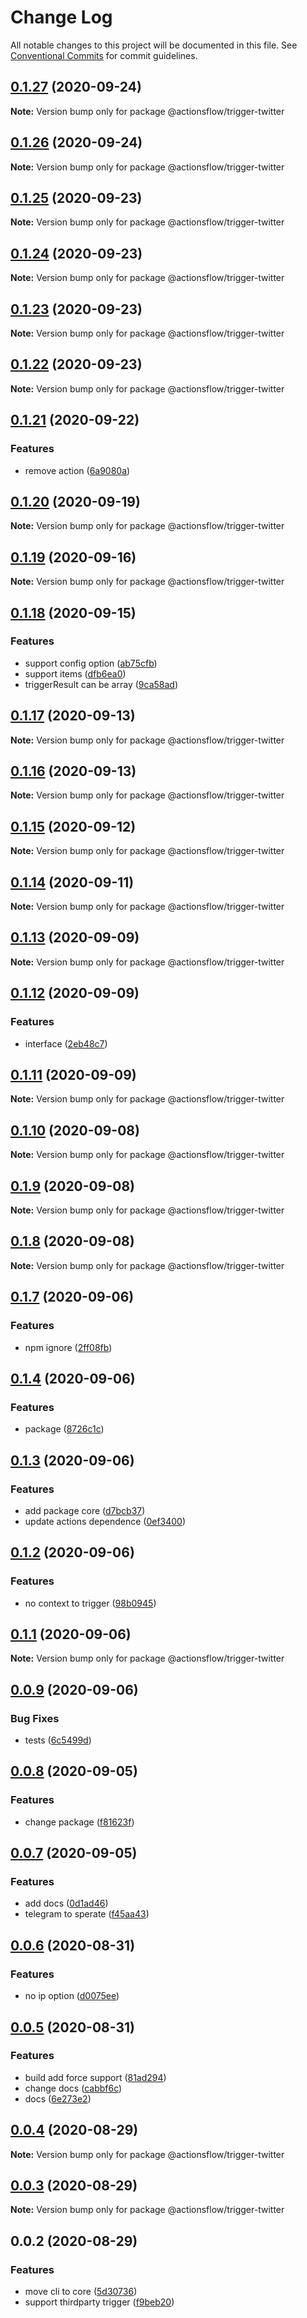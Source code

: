 # Change Log

All notable changes to this project will be documented in this file.
See [Conventional Commits](https://conventionalcommits.org) for commit guidelines.

## [0.1.27](https://github.com/actionsflow/actionsflow/compare/@actionsflow/trigger-twitter@0.1.26...@actionsflow/trigger-twitter@0.1.27) (2020-09-24)

**Note:** Version bump only for package @actionsflow/trigger-twitter

## [0.1.26](https://github.com/actionsflow/actionsflow/compare/@actionsflow/trigger-twitter@0.1.25...@actionsflow/trigger-twitter@0.1.26) (2020-09-24)

**Note:** Version bump only for package @actionsflow/trigger-twitter

## [0.1.25](https://github.com/actionsflow/actionsflow/compare/@actionsflow/trigger-twitter@0.1.24...@actionsflow/trigger-twitter@0.1.25) (2020-09-23)

**Note:** Version bump only for package @actionsflow/trigger-twitter

## [0.1.24](https://github.com/actionsflow/actionsflow/compare/@actionsflow/trigger-twitter@0.1.23...@actionsflow/trigger-twitter@0.1.24) (2020-09-23)

**Note:** Version bump only for package @actionsflow/trigger-twitter

## [0.1.23](https://github.com/actionsflow/actionsflow/compare/@actionsflow/trigger-twitter@0.1.22...@actionsflow/trigger-twitter@0.1.23) (2020-09-23)

**Note:** Version bump only for package @actionsflow/trigger-twitter

## [0.1.22](https://github.com/actionsflow/actionsflow/compare/@actionsflow/trigger-twitter@0.1.21...@actionsflow/trigger-twitter@0.1.22) (2020-09-23)

**Note:** Version bump only for package @actionsflow/trigger-twitter

## [0.1.21](https://github.com/actionsflow/actionsflow/compare/@actionsflow/trigger-twitter@0.1.20...@actionsflow/trigger-twitter@0.1.21) (2020-09-22)

### Features

- remove action ([6a9080a](https://github.com/actionsflow/actionsflow/commit/6a9080a4e6254a95e34316caa4122022d7b8f4be))

## [0.1.20](https://github.com/actionsflow/actionsflow/compare/@actionsflow/trigger-twitter@0.1.19...@actionsflow/trigger-twitter@0.1.20) (2020-09-19)

**Note:** Version bump only for package @actionsflow/trigger-twitter

## [0.1.19](https://github.com/actionsflow/actionsflow/compare/@actionsflow/trigger-twitter@0.1.18...@actionsflow/trigger-twitter@0.1.19) (2020-09-16)

**Note:** Version bump only for package @actionsflow/trigger-twitter

## [0.1.18](https://github.com/actionsflow/actionsflow/compare/@actionsflow/trigger-twitter@0.1.17...@actionsflow/trigger-twitter@0.1.18) (2020-09-15)

### Features

- support config option ([ab75cfb](https://github.com/actionsflow/actionsflow/commit/ab75cfbcb59fffb6f007d96cc2f6665015632109))
- support items ([dfb6ea0](https://github.com/actionsflow/actionsflow/commit/dfb6ea0f570be4497c23ab0c0058714fbc71df5e))
- triggerResult can be array ([9ca58ad](https://github.com/actionsflow/actionsflow/commit/9ca58ad2f452826867fa15e74adde3a37994bfbd))

## [0.1.17](https://github.com/actionsflow/actionsflow/compare/@actionsflow/trigger-twitter@0.1.14...@actionsflow/trigger-twitter@0.1.17) (2020-09-13)

**Note:** Version bump only for package @actionsflow/trigger-twitter

## [0.1.16](https://github.com/actionsflow/actionsflow/compare/@actionsflow/trigger-twitter@0.1.14...@actionsflow/trigger-twitter@0.1.16) (2020-09-13)

**Note:** Version bump only for package @actionsflow/trigger-twitter

## [0.1.15](https://github.com/actionsflow/actionsflow/compare/@actionsflow/trigger-twitter@0.1.14...@actionsflow/trigger-twitter@0.1.15) (2020-09-12)

**Note:** Version bump only for package @actionsflow/trigger-twitter

## [0.1.14](https://github.com/actionsflow/actionsflow/compare/@actionsflow/trigger-twitter@0.1.13...@actionsflow/trigger-twitter@0.1.14) (2020-09-11)

**Note:** Version bump only for package @actionsflow/trigger-twitter

## [0.1.13](https://github.com/actionsflow/actionsflow/compare/@actionsflow/trigger-twitter@0.1.12...@actionsflow/trigger-twitter@0.1.13) (2020-09-09)

**Note:** Version bump only for package @actionsflow/trigger-twitter

## [0.1.12](https://github.com/actionsflow/actionsflow/compare/@actionsflow/trigger-twitter@0.1.11...@actionsflow/trigger-twitter@0.1.12) (2020-09-09)

### Features

- interface ([2eb48c7](https://github.com/actionsflow/actionsflow/commit/2eb48c7ab1e8ca32e3414de83df5092a6cdf970f))

## [0.1.11](https://github.com/actionsflow/actionsflow/compare/@actionsflow/trigger-twitter@0.1.10...@actionsflow/trigger-twitter@0.1.11) (2020-09-09)

**Note:** Version bump only for package @actionsflow/trigger-twitter

## [0.1.10](https://github.com/actionsflow/actionsflow/compare/@actionsflow/trigger-twitter@0.1.9...@actionsflow/trigger-twitter@0.1.10) (2020-09-08)

**Note:** Version bump only for package @actionsflow/trigger-twitter

## [0.1.9](https://github.com/actionsflow/actionsflow/compare/@actionsflow/trigger-twitter@0.1.8...@actionsflow/trigger-twitter@0.1.9) (2020-09-08)

**Note:** Version bump only for package @actionsflow/trigger-twitter

## [0.1.8](https://github.com/actionsflow/actionsflow/compare/@actionsflow/trigger-twitter@0.1.7...@actionsflow/trigger-twitter@0.1.8) (2020-09-08)

**Note:** Version bump only for package @actionsflow/trigger-twitter

## [0.1.7](https://github.com/actionsflow/actionsflow/compare/@actionsflow/trigger-twitter@0.1.4...@actionsflow/trigger-twitter@0.1.7) (2020-09-06)

### Features

- npm ignore ([2ff08fb](https://github.com/actionsflow/actionsflow/commit/2ff08fb31335ba7520aaf3d1ecd50d50a5a93027))

## [0.1.4](https://github.com/actionsflow/actionsflow/compare/@actionsflow/trigger-twitter@0.1.3...@actionsflow/trigger-twitter@0.1.4) (2020-09-06)

### Features

- package ([8726c1c](https://github.com/actionsflow/actionsflow/commit/8726c1cbf52382e5277a6bf7409b6be420eb16ea))

## [0.1.3](https://github.com/actionsflow/actionsflow/compare/@actionsflow/trigger-twitter@0.1.2...@actionsflow/trigger-twitter@0.1.3) (2020-09-06)

### Features

- add package core ([d7bcb37](https://github.com/actionsflow/actionsflow/commit/d7bcb37b72bfd78aee59d3b90b29e0031c0772b8))
- update actions dependence ([0ef3400](https://github.com/actionsflow/actionsflow/commit/0ef3400a745171f64c475a7d197cea8322260685))

## [0.1.2](https://github.com/actionsflow/actionsflow/compare/@actionsflow/trigger-twitter@0.1.1...@actionsflow/trigger-twitter@0.1.2) (2020-09-06)

### Features

- no context to trigger ([98b0945](https://github.com/actionsflow/actionsflow/commit/98b09454152ecab2e3efbfe579e8394365700801))

## [0.1.1](https://github.com/actionsflow/actionsflow/compare/@actionsflow/trigger-twitter@0.0.9...@actionsflow/trigger-twitter@0.1.1) (2020-09-06)

**Note:** Version bump only for package @actionsflow/trigger-twitter

## [0.0.9](https://github.com/actionsflow/actionsflow/compare/@actionsflow/trigger-twitter@0.0.8...@actionsflow/trigger-twitter@0.0.9) (2020-09-06)

### Bug Fixes

- tests ([6c5499d](https://github.com/actionsflow/actionsflow/commit/6c5499d4b56efd98672462b67216b27da3c0484d))

## [0.0.8](https://github.com/actionsflow/actionsflow/compare/@actionsflow/trigger-twitter@0.0.7...@actionsflow/trigger-twitter@0.0.8) (2020-09-05)

### Features

- change package ([f81623f](https://github.com/actionsflow/actionsflow/commit/f81623f282c215f2b1a8064507d2beeddb4a927d))

## [0.0.7](https://github.com/actionsflow/actionsflow/compare/@actionsflow/trigger-twitter@0.0.6...@actionsflow/trigger-twitter@0.0.7) (2020-09-05)

### Features

- add docs ([0d1ad46](https://github.com/actionsflow/actionsflow/commit/0d1ad468725b9da5c87e79b242b70e3c51f7ea68))
- telegram to sperate ([f45aa43](https://github.com/actionsflow/actionsflow/commit/f45aa4379f71ff320ccb6a785b28e206aaa51ac2))

## [0.0.6](https://github.com/actionsflow/actionsflow/compare/@actionsflow/trigger-twitter@0.0.5...@actionsflow/trigger-twitter@0.0.6) (2020-08-31)

### Features

- no ip option ([d0075ee](https://github.com/actionsflow/actionsflow/commit/d0075ee4d63c58b5e6b522384915143cdb4f0853))

## [0.0.5](https://github.com/actionsflow/actionsflow/compare/@actionsflow/trigger-twitter@0.0.4...@actionsflow/trigger-twitter@0.0.5) (2020-08-31)

### Features

- build add force support ([81ad294](https://github.com/actionsflow/actionsflow/commit/81ad294863f72cbc4478f61eada5547b53e3fca3))
- change docs ([cabbf6c](https://github.com/actionsflow/actionsflow/commit/cabbf6c98fe4db9995a162446b9760dd2888021c))
- docs ([6e273e2](https://github.com/actionsflow/actionsflow/commit/6e273e2a55a5f4a41bd8106ed72c5d3b1b5992b4))

## [0.0.4](https://github.com/actionsflow/actionsflow/compare/@actionsflow/trigger-twitter@0.0.3...@actionsflow/trigger-twitter@0.0.4) (2020-08-29)

**Note:** Version bump only for package @actionsflow/trigger-twitter

## [0.0.3](https://github.com/actionsflow/actionsflow/compare/@actionsflow/trigger-twitter@0.0.2...@actionsflow/trigger-twitter@0.0.3) (2020-08-29)

**Note:** Version bump only for package @actionsflow/trigger-twitter

## 0.0.2 (2020-08-29)

### Features

- move cli to core ([5d30736](https://github.com/actionsflow/actionsflow/commit/5d30736e216605a3e1bd41fe18100bfaf1337d4d))
- support thirdparty trigger ([f9beb20](https://github.com/actionsflow/actionsflow/commit/f9beb20dafea8b50948b5a239c311660bf7a025a))
